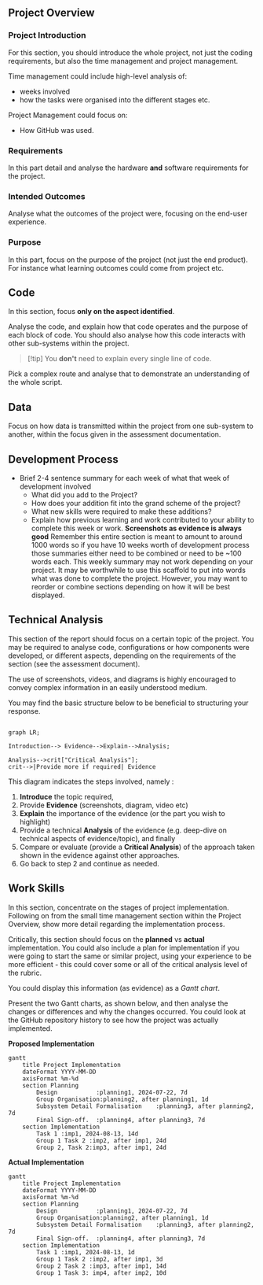 ## Project Overview

### Project Introduction

For this section, you should introduce the whole project, not just the coding requirements, but also the time management and project management. 

Time management could include high-level analysis of:
- weeks involved
- how the tasks were organised into the different stages etc.

Project Management could focus on:
- How GitHub was used.

### Requirements

In this part detail and analyse the hardware **and** software requirements for the project.

### Intended Outcomes

Analyse what the outcomes of the project were, focusing on the end-user experience.

### Purpose

In this part, focus on the purpose of the project (not just the end product). For instance what learning outcomes could come from project etc.

## Code

In this section, focus **only on the aspect identified**. 

Analyse the code, and explain how that code operates and the purpose of each block of code. You should also analyse how this code interacts with other sub-systems within the project.

> [!tip] You **don't** need to explain every single line of code.

Pick a complex route and analyse that to demonstrate an understanding of the whole script.


## Data

Focus on how data is transmitted within the project from one sub-system to another, within the focus given in the assessment documentation.




## Development Process

- Brief 2-4 sentence summary for each week of what that week of development involved
	- What did you add to the Project?
	- How does your addition fit into the grand scheme of the project?
	- What new skills were required to make these additions?
	- Explain how previous learning and work contributed to your ability to complete this week or work.
<strong>Screenshots as evidence is always good</strong>
Remember this entire section is meant to amount to around 1000 words so if you have 10 weeks worth of development process those summaries either need to be combined or need to be ~100 words each.
This weekly summary may not work depending on your project. It may be worthwhile to use this scaffold to put into words what was done to complete the project. However, you may want to reorder or combine sections depending on how it will be best displayed. 



## Technical Analysis

This section of the report should focus on a certain topic of the project. You may be required to analyse code, configurations or how components were developed, or different aspects, depending on the requirements of the section (see the assessment document).

The use of screenshots, videos, and diagrams is highly encouraged to convey complex information in an easily understood medium.

You may find the basic structure below to be beneficial to structuring your response.

```mermaid

graph LR;

Introduction--> Evidence-->Explain-->Analysis;

Analysis-->crit["Critical Analysis"];
crit-->|Provide more if required| Evidence

```

This diagram indicates the steps involved, namely :
1. **Introduce** the topic required, 
2. Provide **Evidence** (screenshots, diagram, video etc)
3. **Explain** the importance of the evidence (or the part you wish to highlight)
4. Provide a technical **Analysis** of the evidence (e.g. deep-dive on technical aspects of evidence/topic), and finally
5. Compare or evaluate (provide a **Critical Analysis**) of the approach taken shown in the evidence against other approaches. 
6. Go back to step 2 and continue as needed.


## Work Skills

In this section, concentrate on the stages of project implementation.  Following on from the small time management section within the Project Overview, show more detail regarding the implementation process. 

Critically, this section should focus on the **planned** vs **actual** implementation. You could also include a plan for implementation if you were going to start the same or similar project, using your experience to be more efficient - this could cover some or all of the critical analysis level of the rubric.

You could display this information (as evidence) as a *Gantt chart*. 

Present the two Gantt charts, as shown below, and then analyse the changes or differences and why the changes occurred. You could look at the GitHub repository history to see how the project was actually implemented.

**Proposed Implementation**

```mermaid
gantt
    title Project Implementation
    dateFormat YYYY-MM-DD
    axisFormat %m-%d
    section Planning
        Design           :planning1, 2024-07-22, 7d
        Group Organisation:planning2, after planning1, 1d
        Subsystem Detail Formalisation    :planning3, after planning2, 7d
		Final Sign-off.  :planning4, after planning3, 7d
    section Implementation
        Task 1 :imp1, 2024-08-13, 14d
        Group 1 Task 2 :imp2, after imp1, 24d
        Group 2, Task 2:imp3, after imp1, 24d 
```


**Actual Implementation**

```mermaid
gantt
    title Project Implementation
    dateFormat YYYY-MM-DD
    axisFormat %m-%d
    section Planning
        Design           :planning1, 2024-07-22, 7d
        Group Organisation:planning2, after planning1, 1d
        Subsystem Detail Formalisation    :planning3, after planning2, 7d
		Final Sign-off.  :planning4, after planning3, 7d
    section Implementation
        Task 1 :imp1, 2024-08-13, 1d
        Group 1 Task 2 :imp2, after imp1, 3d
        Group 2 Task 2 :imp3, after imp1, 14d 
        Group 1 Task 3: imp4, after imp2, 10d
```
